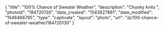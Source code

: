 {
    "title": "100% Chance of Sweater Weather",
    "description": "Chunky knits ",
    "photoId": "184720130",
    "date_created": "1543627861",
    "date_modified": "1546466795",
    "type": "captivate",
    "layout": "photo",
    "url": "\/p\/100-chance-of-sweater-weather\/184720130"
}
